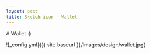 ```yaml
---
layout: post
title: Sketch icon - Wallet
---
```


A Wallet :)

![_config.yml]({{ site.baseurl }}/images/design/wallet.jpg)
